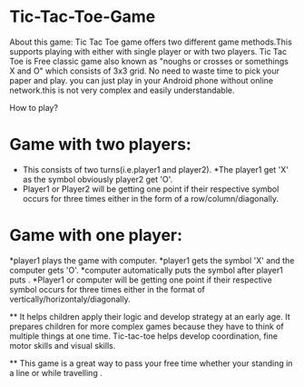 # Tic-Tac-Toe-Game
About this game:
Tic Tac Toe game offers two different game methods.This supports playing with either with single player or with two players.
Tic Tac Toe is Free classic game also known as "noughs or crosses or somethings X and O" which consists of 3x3 grid. No need to waste time to pick your paper and play.
you can just play in your Android phone without online network.this is not very complex and easily understandable.

How to play?
 
# Game with two players:
   
   * This consists of two turns(i.e.player1 and player2).
   *The player1 get 'X' as the symbol obviously player2 get 'O'.
   * Player1 or Player2 will be getting one point if their respective symbol occurs for three times either in the form of a row/column/diagonally.

# Game with one player:
   
   *player1 plays the game with computer.
   *player1 gets the symbol 'X' and the computer gets 'O'.
   *computer automatically puts the symbol after player1 puts .
   *Player1 or computer will be getting one point if their respective symbol occurs for three times either in the format 
    of vertically/horizontaly/diagonally.
 
 **   It helps children apply their logic and develop strategy at an early age. It prepares children for more complex games because they have
     to think of multiple things at one time. Tic-tac-toe helps develop coordination, fine motor skills and visual skills.

 ** This game is a great way to pass your free time whether your standing in a line or  while travelling .
